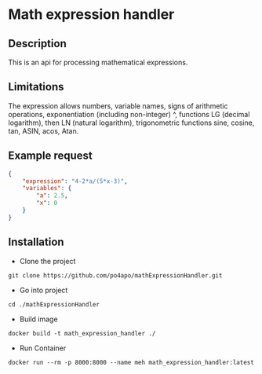 # Math expression handler

## Description
This is an api for processing mathematical expressions.

## Limitations
The expression allows numbers, variable names, signs of arithmetic operations, exponentiation (including non-integer) ^, functions LG (decimal logarithm), then LN (natural logarithm), trigonometric functions sine, cosine, tan, ASIN, acos, Atan.

## Example request
```json
{
    "expression": "4-2*a/(5*x-3)",
    "variables": {
        "a": 2.5,
        "x": 0
    }
}
```

## Installation
- Clone the project
```
git clone https://github.com/po4apo/mathExpressionHandler.git
```
- Go into project
```shell
cd ./mathExpressionHandler
```
- Build image
```shell
docker build -t math_expression_handler ./
```
- Run Container
```shell
docker run --rm -p 8000:8000 --name meh math_expression_handler:latest
```

